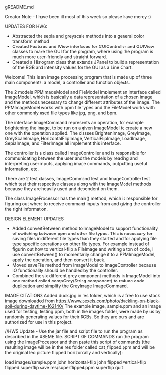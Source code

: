 gREADME.md

Creator Note - I have been ill most of this week so please have mercy :)

UPDATES FOR HW6:

- Abstracted the sepia and greyscale methods into a general color transform method
- Created Features and IView interfaces for GUIController and GUIView classes to make the
  GUI for the program, where using the program is much more user-friendly and straight forward.
- Created a Histogram class that extends JPanel to build a representation of the RGB and intensity
  values for the GUI as a Line Chart.

Welcome! This is an image processing program that is made up of three main components: a model,
a controller and function objects.

The 2 models PPMImageModel and FileModel implement an interface called ImageModel,
which is basically a data representation of a chosen image and the methods necessary to change
different attributes of the image. The PPMImageModel works with ppm file types and the FileModel
works with other commonly used file types like jpg, png, and bpm.

The interface ImageCommand represents an operation, for example brightening the image, to be run on
a given ImageModel to create a new one with the operation applied. The classes
BrightenImage, GreyImage, GreyScaleImage, HorizontalFlipImage, VerticalFlipImage, LoadImage,
SepiaImage, and FilterImage all implement this interface.

The controller is a class called ImageController and is responsible for communicating between the
user and the models by reading and interpreting user inputs, applying image commands, outputting
useful information, etc.

There are 2 test classes, ImageCommandTest and ImageControllerTest which test their respective
classes along with the ImageModel methods because they are heavily used and dependent on them.

The class ImageProcessor has the main() method, which is responsible for figuring out where to
receive command inputs from and giving the controller the right information.

DESIGN ELEMENT UPDATES

- Added convertBetween method to ImageModel to support functionality of switching between ppm
  and other file types. This is necessary for saving files in different file types than they started
  and for applying file type specific operations on other file types. For example instead of figurin
  out how to vertical-flip a FileImage and writing a ton of code, I use convertBetween() to
  momentarily change it to a PPMImageModel, apply the operation, and then convert it back.
- Moved saveFile method from ImageModel to ImageController because IO functionality should be
  handled by the controller.
- Combined the six different grey component methods in ImageModel into one method called
  compGrey(String component) to reduce code duplication and simplify the GreyImage ImageCommand.

IMAGE CITATIONS
Added duck.jpg in res folder, which is a free to use stock image downloaded from
https://www.pexels.com/photo/duckling-on-black-soil-during-daytime-162140/
The example image, sample.ppm and an image used for testing, testing.ppm, both
in the images folder, were made by us by randomly generating values for their RGBs. So they are ours
and are authorized for use in this project.

//HW5 Update - Use the jar file and script file to run the program as described in the USEME file.
SCRIPT OF COMMANDS
run the program using the ImageProcessor and then paste this script of commands (the resulting
image will be in the res folder called cat_flipped.ppm and will be the original leo picture
flipped horizontally and vertically):

load images/sample.ppm john
horizontal-flip john flipped
vertical-flip flipped superflip
save res/superflipped.ppm superflip
quit
